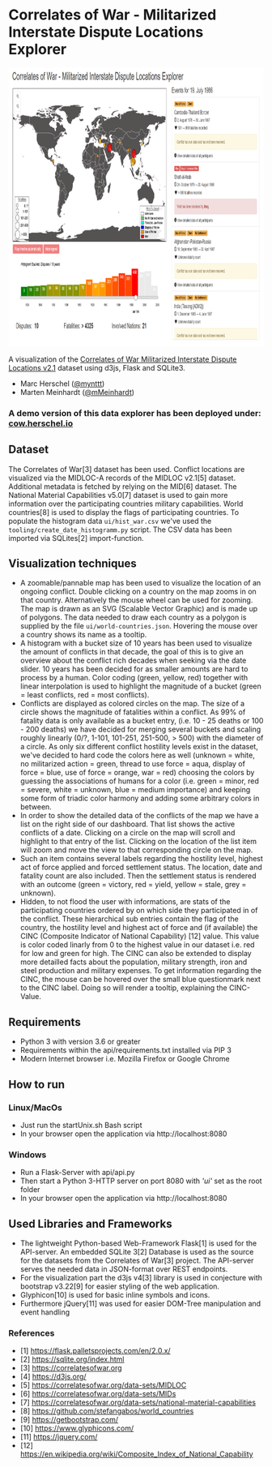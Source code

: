 # Correlates of War - Militarized Interstate Dispute Locations Explorer

<img src="https://raw.githubusercontent.com/mynttt/cow-explorer/main/img.PNG" height="550">

A visualization of the [Correlates of War Militarized Interstate Dispute Locations v2.1](https://correlatesofwar.org/data-sets/MIDLOC) dataset using d3js, Flask and SQLite3.

- Marc Herschel ([@mynttt](https://github.com/mynttt))
- Marten Meinhardt ([@mMeinhardt](https://github.com/mMeinhardt))

### A demo version of this data explorer has been deployed under: [cow.herschel.io](https://cow.herschel.io)

## Dataset

The Correlates of War[3] dataset has been used. Conflict locations are visualized via the MIDLOC-A records of the MIDLOC v2.1[5] dataset. Additional metadata is fetched by relying on the MID[6] dataset. The National Material Capabilities v5.0[7] dataset is used to gain more information over the participating countries military capabilities. World countries[8] is used to display the flags of participating countries. To populate the histogram data `ui/hist_war.csv` we've used the `tooling/create_date_histogramm.py` script. The CSV data has been imported via SQLites[2] import-function.

## Visualization techniques

- A zoomable/pannable map has been used to visualize the location of an ongoing conflict. Double clicking on a country on the map zooms in on that country. Alternatively the mouse wheel can be used for zooming. The map is drawn as an SVG (Scalable Vector Graphic) and is made up of polygons. The data needed to draw each country as a polygon is supplied by the file `ui/world-countries.json`. Hovering the mouse over a country shows its name as a tooltip.
- A histogram with a bucket size of 10 years has been used to visualize the amount of conflicts in that decade, the goal of this is to give an overview about the conflict rich decades when seeking via the date slider. 10 years has been decided for as smaller amounts are hard to process by a human. Color coding (green, yellow, red) together with linear interpolation is used to highlight the magnitude of a bucket (green = least conflicts, red = most conflicts).
- Conflicts are displayed as colored circles on the map. The size of a circle shows the magnitude of fatalities within a conflict. As 99% of fatality data is only available as a bucket entry, (i.e. 10 - 25 deaths or 100 - 200 deaths) we have decided for merging several buckets and scaling roughly linearly (0/?, 1-101, 101-251, 251-500, > 500) with the diameter of a circle. As only six different conflict hostility levels exist in the dataset, we've decided to hard code the colors here as well (unknown = white, no militarized action = green, thread to use force = aqua, display of force = blue, use of force = orange, war = red) choosing the colors by guessing the associations of humans for a color (i.e. green = minor, red = severe, white = unknown, blue = medium importance) and keeping some form of triadic color harmony and adding some arbitrary colors in between.
- In order to show the detailed data of the conflicts of the map we have a list on the right side of our dashboard. That list shows the active conflicts of a date. Clicking on a circle on the map will scroll and highlight to that entry of the list. Clicking on the location of the list item will zoom and move the view to that corresponding circle on the map. 
- Such an item contains several labels regarding the hostility level, highest act of force applied and forced settlement status. The location, date and fatality count are also included. Then the settlement status is rendered with an outcome (green = victory, red = yield, yellow = stale, grey = unknown).
- Hidden, to not flood the user with informations, are stats of the participating countries ordered by on which side they participated in of the conflict. These hierarchical sub entries contain the flag of the country, the hostility level and highest act of force and (if available) the CINC (Composite Indicator of National Capability) [12] value. This value is color coded linarly from 0 to the highest value in our dataset i.e. red for low and green for high. The CINC can also be extended to display more detailled facts about the population, military strength, iron and steel production and military expenses. To get information regarding the CINC, the mouse can be hovered over the small blue questionmark next to the CINC label. Doing so will render a tooltip, explaining the CINC-Value.

## Requirements
- Python 3 with version 3.6 or greater
- Requirements within the api/requirements.txt installed via PIP 3
- Modern Internet browser i.e. Mozilla Firefox or Google Chrome

## How to run

### Linux/MacOs
- Just run the startUnix.sh Bash script
- In your browser open the application via http://localhost:8080

### Windows
- Run a Flask-Server with api/api.py
- Then start a Python 3-HTTP server on port 8080 with *'ui'* set as the root folder
- In your browser open the application via http://localhost:8080

## Used Libraries and Frameworks
- The lightweight Python-based Web-Framework Flask[1] is used for the API-server. An embedded SQLite 3[2] Database is used as the source for the datasets from the Correlates of War[3] project. The API-server serves the needed data in JSON-format over REST endpoints.
- For the visualization part the d3js v4[3] library is used in conjecture with bootstrap v3.22[9] for easier styling of the web application.
- Glyphicon[10] is used for basic inline symbols and icons.
- Furthermore jQuery[11] was used for easier DOM-Tree manipulation and event handling

### References
- [1] https://flask.palletsprojects.com/en/2.0.x/
- [2] https://sqlite.org/index.html
- [3] https://correlatesofwar.org
- [4] https://d3js.org/
- [5] https://correlatesofwar.org/data-sets/MIDLOC
- [6] https://correlatesofwar.org/data-sets/MIDs
- [7] https://correlatesofwar.org/data-sets/national-material-capabilities
- [8] https://github.com/stefangabos/world_countries
- [9] https://getbootstrap.com/
- [10] https://www.glyphicons.com/
- [11] https://jquery.com/
- [12] https://en.wikipedia.org/wiki/Composite_Index_of_National_Capability
